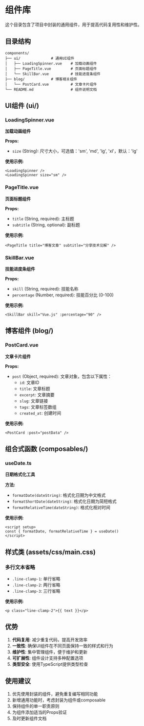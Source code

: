 # 组件库

这个目录包含了项目中封装的通用组件，用于提高代码复用性和维护性。

## 目录结构

```
components/
├── ui/              # 通用UI组件
│   ├── LoadingSpinner.vue    # 加载动画组件
│   ├── PageTitle.vue         # 页面标题组件
│   └── SkillBar.vue          # 技能进度条组件
├── blog/            # 博客相关组件
│   └── PostCard.vue          # 文章卡片组件
└── README.md                 # 组件说明文档
```

## UI组件 (ui/)

### LoadingSpinner.vue
**加载动画组件**

**Props:**
- `size` (String): 尺寸大小，可选值：'sm', 'md', 'lg', 'xl'，默认：'lg'

**使用示例:**
```vue
<LoadingSpinner />
<LoadingSpinner size="sm" />
```

### PageTitle.vue
**页面标题组件**

**Props:**
- `title` (String, required): 主标题
- `subtitle` (String, optional): 副标题

**使用示例:**
```vue
<PageTitle title="博客文章" subtitle="分享技术见解" />
```

### SkillBar.vue
**技能进度条组件**

**Props:**
- `skill` (String, required): 技能名称
- `percentage` (Number, required): 技能百分比 (0-100)

**使用示例:**
```vue
<SkillBar skill="Vue.js" :percentage="90" />
```

## 博客组件 (blog/)

### PostCard.vue
**文章卡片组件**

**Props:**
- `post` (Object, required): 文章对象，包含以下属性：
  - `id`: 文章ID
  - `title`: 文章标题
  - `excerpt`: 文章摘要
  - `slug`: 文章链接
  - `tags`: 文章标签数组
  - `created_at`: 创建时间

**使用示例:**
```vue
<PostCard :post="postData" />
```

## 组合式函数 (composables/)

### useDate.ts
**日期格式化工具**

**方法:**
- `formatDate(dateString)`: 格式化日期为中文格式
- `formatShortDate(dateString)`: 格式化日期为简短格式
- `formatRelativeTime(dateString)`: 格式化相对时间

**使用示例:**
```vue
<script setup>
const { formatDate, formatRelativeTime } = useDate()
</script>
```

## 样式类 (assets/css/main.css)

### 多行文本省略
- `.line-clamp-1`: 单行省略
- `.line-clamp-2`: 两行省略
- `.line-clamp-3`: 三行省略

**使用示例:**
```vue
<p class="line-clamp-2">{{ text }}</p>
```

## 优势

1. **代码复用**: 减少重复代码，提高开发效率
2. **一致性**: 确保UI组件在不同页面保持一致的样式和行为
3. **维护性**: 集中管理组件，便于维护和更新
4. **可扩展性**: 组件设计支持多种配置选项
5. **类型安全**: 使用TypeScript提供类型检查

## 使用建议

1. 优先使用封装的组件，避免重复编写相同功能
2. 新增通用功能时，考虑封装为组件或composable
3. 保持组件的单一职责原则
4. 为组件添加适当的Props验证
5. 及时更新组件文档 
